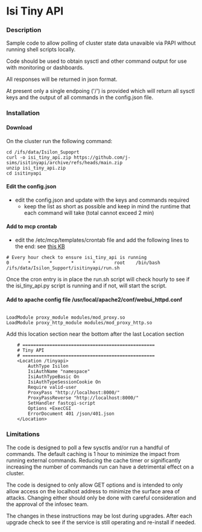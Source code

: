 # Isi Tiny API

### Description
Sample code to allow polling of cluster state data unavaible via PAPI without running shell scripts locally.

Code should be used to obtain sysctl and other command output for use with monitoring or dashboards.

All responses will be returned in json format.

At present only a single endpoing ('/') is provided which will return all sysctl keys and the output of all commands in the config.json file.


### Installation

#### Download
On the cluster run the following command:

```
cd /ifs/data/Isilon_Supoprt
curl -o isi_tiny_api.zip https://github.com/j-sims/isitinyapi/archive/refs/heads/main.zip
unzip isi_tiny_api.zip
cd isitinyapi
```

#### Edit the config.json
- edit the config.json and update with the keys and commands required
  - keep the list as short as possible and keep in mind the runtime that each command will take (total cannot exceed 2 min)

#### Add to mcp crontab
- edit the /etc/mcp/templates/crontab file and add the following lines to the end: see [this KB](https://www.dell.com/support/kbdoc/en-us/000190875/isilon-how-to-automate-weekly-cluster-log-uploads-isi-gather-info)

```
# Every hour check to ensure isi_tiny_api is running
0       *       *       *       *       root    /bin/bash /ifs/data/Isilon_Support/isitinyapi/run.sh
```

Once the cron entry is in place the run.sh script will check hourly to see if the isi_tiny_api.py script is running and if not, will start the script.

#### Add to apache config file /usr/local/apache2/conf/webui_httpd.conf


```

LoadModule proxy_module modules/mod_proxy.so
LoadModule proxy_http_module modules/mod_proxy_http.so
```

Add this location section near the bottom after the last Location section
```
    # =================================================
    # Tiny API
    # =================================================
    <Location /tinyapi>
        AuthType Isilon
        IsiAuthName "namespace"
        IsiAuthTypeBasic On
        IsiAuthTypeSessionCookie On
        Require valid-user
        ProxyPass "http://localhost:8000/"
        ProxyPassReverse "http://localhost:8000/"
        SetHandler fastcgi-script
        Options +ExecCGI
        ErrorDocument 401 /json/401.json
    </Location>
```

### Limitations
The code is designed to poll a few sysctls and/or run a handful of commands. The default caching is 1 hour to minimize the impact from running external commands. Reducing the cache timer or significantly increasing the number of commands run can have a detrimental effect on a cluster.

The code is designed to only allow GET options and is intended to only allow access on the localhost address to minimize the surface area of attacks. Changing either should only be done with careful consideration and the approval of the infosec team.

The changes in these instructions may be lost during upgrades. After each upgrade check to see if the service is still operating and re-install if needed.
